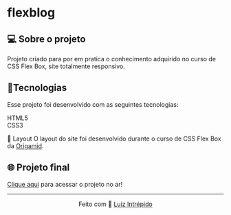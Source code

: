 # flexblog

 
<h2>💻 Sobre o projeto</h2>
Projeto criado  para por em pratica o conhecimento adquirido no curso de  CSS Flex Box, site totalmente responsivo.

 <h2>🚀Tecnologias</h2>
Esse projeto foi desenvolvido com as seguintes tecnologias:

HTML5<br> 
CSS3<br> 


🔖 Layout 
O layout do site foi desenvolvido durante o curso de CSS Flex Box da [Origamid](https://www.origamid.com/curso/css-flexbox/).

## 🌐 Projeto final
[Clique aqui](https://luizintrepido.github.io/flexblog/) para acessar o projeto no ar!


---
<p align="center">
  Feito com 🖤 <a href="https://www.linkedin.com/in/luizintrepido/">Luiz Intrépido</a>
</p>






